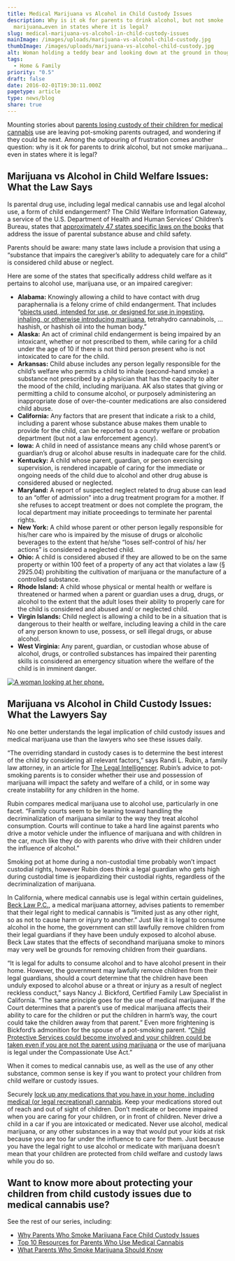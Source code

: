 ```yaml
---
title: Medical Marijuana vs Alcohol in Child Custody Issues
description: Why is it ok for parents to drink alcohol, but not smoke
  marijuana…even in states where it is legal?
slug: medical-marijuana-vs-alcohol-in-child-custody-issues
mainImage: /images/uploads/marijuana-vs-alcohol-child-custody.jpg
thumbImage: /images/uploads/marijuana-vs-alcohol-child-custody.jpg
alt: Woman holding a teddy bear and looking down at the ground in thought.
tags:
  - Home & Family
priority: "0.5"
draft: false
date: 2016-02-01T19:30:11.000Z
pagetype: article
type: news/blog
share: true
---
```

Mounting stories about [parents losing custody of their children for medical cannabis](/news/blog/the-secret-danger-for-parents-who-smoke-medical-marijuana) use are leaving pot-smoking parents outraged, and wondering if they could be next. Among the outpouring of frustration comes another question: why is it ok for parents to drink alcohol, but not smoke marijuana… even in states where it is legal?

## Marijuana vs Alcohol in Child Welfare Issues: What the Law Says

Is parental drug use, including legal medical cannabis use and legal alcohol use, a form of child endangerment? The Child Welfare Information Gateway, a service of the U.S. Department of Health and Human Services’ Children’s Bureau, states that [approximately 47 states specific laws on the books](https://www.childwelfare.gov/topics/systemwide/laws-policies/statutes/parentalsubstanceuse/) that address the issue of parental substance abuse and child safety.

Parents should be aware: many state laws include a provision that using a “substance that impairs the caregiver’s ability to adequately care for a child” is considered child abuse or neglect.

Here are some of the states that specifically address child welfare as it pertains to alcohol use, marijuana use, or an impaired caregiver:

* **Alabama:** Knowingly allowing a child to have contact with drug paraphernalia is a felony crime of child endangerment. That includes “[objects used, intended for use, or designed for use in ingesting, inhaling, or otherwise introducing marijuana](http://codes.lp.findlaw.com/alcode/13A/12/5/5/13A-12-260), tetrahydro cannabinols, … hashish, or hashish oil into the human body.”
* **Alaska:** An act of criminal child endangerment is being impaired by an intoxicant, whether or not prescribed to them, while caring for a child under the age of 10 if there is not third person present who is not intoxicated to care for the child.
* **Arkansas:** Child abuse includes any person legally responsible for the child’s welfare who permits a child to inhale (second-hand smoke) a substance not prescribed by a physician that has the capacity to alter the mood of the child, including marijuana. AK also states that giving or permitting a child to consume alcohol, or purposely administering an inappropriate dose of over-the-counter medications are also considered child abuse.
* **California:** Any factors that are present that indicate a risk to a child, including a parent whose substance abuse makes them unable to provide for the child, can be reported to a county welfare or probation department (but not a law enforcement agency).
* **Iowa:** A child in need of assistance means any child whose parent’s or guardian’s drug or alcohol abuse results in inadequate care for the child.
* **Kentucky:** A child whose parent, guardian, or person exercising supervision, is rendered incapable of caring for the immediate or ongoing needs of the child due to alcohol and other drug abuse is considered abused or neglected.
* **Maryland:** A report of suspected neglect related to drug abuse can lead to an “offer of admission” into a drug treatment program for a mother. If she refuses to accept treatment or does not complete the program, the local department may initiate proceedings to terminate her parental rights.
* **New York:** A child whose parent or other person legally responsible for his/her care who is impaired by the misuse of drugs or alcoholic beverages to the extent that he/she “loses self-control of his/ her actions” is considered a neglected child.
* **Ohio:** A child is considered abused if they are allowed to be on the same property or within 100 feet of a property of any act that violates a law (§ 2925.04) prohibiting the cultivation of marijuana or the manufacture of a controlled substance.
* **Rhode Island:** A child whose physical or mental health or welfare is threatened or harmed when a parent or guardian uses a drug, drugs, or alcohol to the extent that the adult loses their ability to properly care for the child is considered and abused and/ or neglected child.
* **Virgin Islands:** Child neglect is allowing a child to be in a situation that is dangerous to their health or welfare, including leaving a child in the care of any person known to use, possess, or sell illegal drugs, or abuse alcohol.
* **West Virginia:** Any parent, guardian, or custodian whose abuse of alcohol, drugs, or controlled substances has impaired their parenting skills is considered an emergency situation where the welfare of the child is in imminent danger.

[![A woman looking at her phone.](/images/uploads/rxguardian-well-rx-graphic.jpg "Save up to 80 percent on prescription drugs.")](https://www.wellrx.com/rx-discount-card/enroll/?invitecode=SaferLock%20&utm_source=SaferLock%20&utm_medium=affiliate&utm_campaign=%3cblogs%3E "WellRx Link")

## Marijuana vs Alcohol in Child Custody Issues: What the Lawyers Say

No one better understands the legal implication of child custody issues and medical marijuana use than the lawyers who see these issues daily.

“The overriding standard in custody cases is to determine the best interest of the child by considering all relevant factors,” says Randi L. Rubin, a family law attorney, in an article for [The Legal Intelligencer](http://www.thelegalintelligencer.com/id=1202731703775/Marijuanas-Role-in-ChildCustody-Cases#ixzz3uF2E493b). Rubin’s advice to pot-smoking parents is to consider whether their use and possession of marijuana will impact the safety and welfare of a child, or in some way create instability for any children in the home.

Rubin compares medical marijuana use to alcohol use, particularly in one facet. “Family courts seem to be leaning toward handling the decriminalization of marijuana similar to the way they treat alcohol consumption. Courts will continue to take a hard line against parents who drive a motor vehicle under the influence of marijuana and with children in the car, much like they do with parents who drive with their children under the influence of alcohol.”

Smoking pot at home during a non-custodial time probably won’t impact custodial rights, however Rubin does think a legal guardian who gets high during custodial time is jeopardizing their custodial rights, regardless of the decriminalization of marijuana.

In California, where medical cannabis use is legal within certain guidelines, [Beck Law P.C.](https://www.becklaw.net/medical-marijuana-attorney/), a medical marijuana attorney, advises patients to remember that their legal right to medical cannabis is “limited just as any other right, so as not to cause harm or injury to another.” Just like it is legal to consume alcohol in the home, the government can still lawfully remove children from their legal guardians if they have been unduly exposed to alcohol abuse. Beck Law states that the effects of secondhand marijuana smoke to minors may very well be grounds for removing children from their guardians.

“It is legal for adults to consume alcohol and to have alcohol present in their home. However, the government may lawfully remove children from their legal guardians, should a court determine that the children have been unduly exposed to alcohol abuse or a threat or injury as a result of neglect reckless conduct,” says Nancy J. Bickford, Certified Family Law Specialist in California. “The same principle goes for the use of medical marijuana. If the Court determines that a parent’s use of medical marijuana affects their ability to care for the children or put the children in harm’s way, the court could take the children away from that parent.” Even more frightening is Bickford’s admonition for the spouse of a pot-smoking parent. “[Child Protective Services could become involved and your children could be taken even if you are not the parent using marijuana](http://www.sandiegodivorceattorneysblog.com/2015/04/medical-marijuana-child-cutody.html) or the use of marijuana is legal under the Compassionate Use Act.”

When it comes to medical cannabis use, as well as the use of any other substance, common sense is key if you want to protect your children from child welfare or custody issues.

Securely [lock up any medications that you have in your home, including medical (or legal recreational) cannabis](/news/blog/weed-storage-and-marijuana-safety-in-the-home). Keep your medications stored out of reach and out of sight of children. Don’t medicate or become impaired when you are caring for your children, or in front of children. Never drive a child in a car if you are intoxicated or medicated. Never use alcohol, medical marijuana, or any other substances in a way that would put your kids at risk because you are too far under the influence to care for them. Just because you have the legal right to use alcohol or medicate with marijuana doesn’t mean that your children are protected from child welfare and custody laws while you do so.

## Want to know more about protecting your children from child custody issues due to medical cannabis use?

See the rest of our series, including:

* [Why Parents Who Smoke Marijuana Face Child Custody Issues](/news/blog/the-secret-danger-for-parents-who-smoke-medical-marijuana)
* [Top 10 Resources for Parents Who Use Medical Cannabis](/news/blog/top-10-resources-for-parents-who-use-medical-cannabis)
* [What Parents Who Smoke Marijuana Should Know](/news/blog/what-parents-who-smoke-marijuana-should-know)